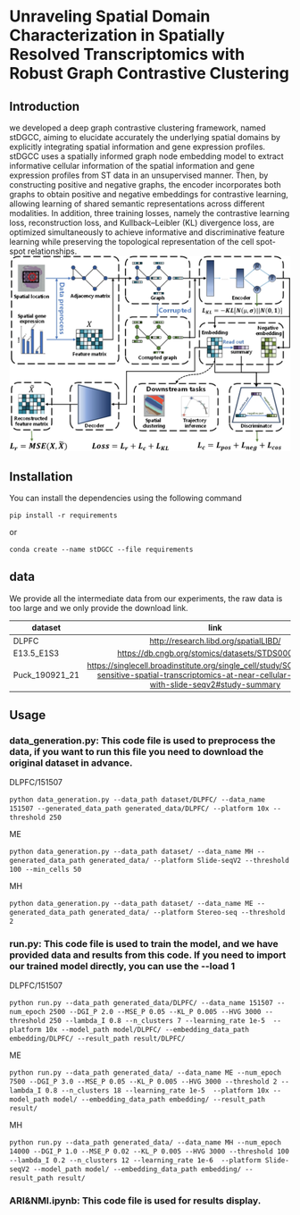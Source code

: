 # Unraveling Spatial Domain Characterization in Spatially Resolved Transcriptomics with Robust Graph Contrastive Clustering

## Introduction

we developed a deep graph contrastive clustering framework, named stDGCC, aiming to elucidate accurately the underlying spatial domains by explicitly integrating spatial information and gene expression profiles. stDGCC uses a spatially informed graph node embedding model to extract informative cellular information of the spatial information and gene expression profiles from ST data in an unsupervised manner. Then, by constructing positive and negative graphs, the encoder incorporates both graphs to obtain positive and negative embeddings for contrastive learning, allowing learning of shared semantic representations across different modalities. In addition, three training losses, namely the contrastive learning loss, reconstruction loss, and Kullback–Leibler (KL) divergence loss, are optimized simultaneously to achieve informative and discriminative feature learning while preserving the topological representation of the cell spot-spot relationships.
![Image text](OV.jpg)

## Installation

You can install the dependencies using the following command

```
pip install -r requirements
```

or

```
conda create --name stDGCC --file requirements
```

## data

We provide all the intermediate data from our experiments, the raw data is too large and we only provide the download link.

| dataset        |                             link                             |
| -------------- | :----------------------------------------------------------: |
| DLPFC          |            http://research.libd.org/spatialLIBD/             |
| E13.5_E1S3     |       https://db.cngb.org/stomics/datasets/STDS0000058       |
| Puck_190921_21 | https://singlecell.broadinstitute.org/single_cell/study/SCP815/highly-sensitive-spatial-transcriptomics-at-near-cellular-resolution-with-slide-seqv2#study-summary |

## Usage

### data_generation.py: This code file is used to preprocess the data, if you want to run this file you need to download the original dataset in advance.

DLPFC/151507

```
python data_generation.py --data_path dataset/DLPFC/ --data_name 151507 --generated_data_path generated_data/DLPFC/ --platform 10x --threshold 250
```

ME

```
python data_generation.py --data_path dataset/ --data_name MH --generated_data_path generated_data/ --platform Slide-seqV2 --threshold 100 --min_cells 50
```

MH

```
python data_generation.py --data_path dataset/ --data_name ME --generated_data_path generated_data/ --platform Stereo-seq --threshold 2
```

### run.py: This code file is used to train the model, and we have provided data and results from this code. If you need to import our trained model directly, you can use the --load 1

DLPFC/151507

```
python run.py --data_path generated_data/DLPFC/ --data_name 151507 --num_epoch 2500 --DGI_P 2.0 --MSE_P 0.05 --KL_P 0.005 --HVG 3000 --threshold 250 --lambda_I 0.8 --n_clusters 7 --learning_rate 1e-5  --platform 10x --model_path model/DLPFC/ --embedding_data_path embedding/DLPFC/ --result_path result/DLPFC/
```

ME

```
python run.py --data_path generated_data/ --data_name ME --num_epoch 7500 --DGI_P 3.0 --MSE_P 0.05 --KL_P 0.005 --HVG 3000 --threshold 2 --lambda_I 0.8 --n_clusters 18 --learning_rate 1e-5  --platform 10x --model_path model/ --embedding_data_path embedding/ --result_path result/ 
```

MH

```
python run.py --data_path generated_data/ --data_name MH --num_epoch 14000 --DGI_P 1.0 --MSE_P 0.02 --KL_P 0.005 --HVG 3000 --threshold 100 --lambda_I 0.2 --n_clusters 12 --learning_rate 1e-6  --platform Slide-seqV2 --model_path model/ --embedding_data_path embedding/ --result_path result/
```

### ARI&NMI.ipynb: This code file is used for results display.
